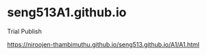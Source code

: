 # seng513A1.github.io

Trial Publish

https://niroojen-thambimuthu.github.io/seng513.github.io/A1/A1.html
